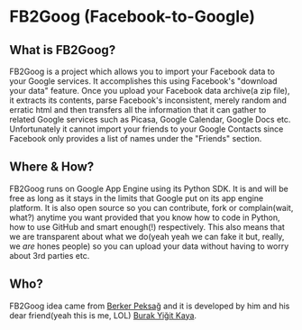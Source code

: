 # FB2Goog (Facebook-to-Google)

## What is FB2Goog?
FB2Goog is a project which allows you to import your Facebook data to your Google services. It accomplishes this using Facebook's "download your data" feature.
Once you upload your Facebook data archive(a zip file), it extracts its contents, parse Facebook's inconsistent, merely random and erratic html and then transfers
all the information that it can gather to related Google services such as Picasa, Google Calendar, Google Docs etc. Unfortunately it cannot import your friends to
your Google Contacts since Facebook only provides a list of names under the "Friends" section.

## Where & How?
FB2Goog runs on Google App Engine using its Python SDK. It is and will be free as long as it stays in the limits that Google put on its app engine platform. It is
also open source so you can contribute, fork or complain(wait, what?) anytime you want provided that you know how to code in Python, how to use GitHub and smart enough(!)
respectively. This also means that we are transparent about what we do(yeah yeah we can fake it but, really, we *are* hones people) so you can upload your data without
having to worry about 3rd parties etc.

## Who?
FB2Goog idea came from [Berker Peksağ](https://github.com/berkerpeksag) and it is developed by him and his dear friend(yeah this is me, LOL) [Burak Yiğit Kaya](https://github.com/BYK).